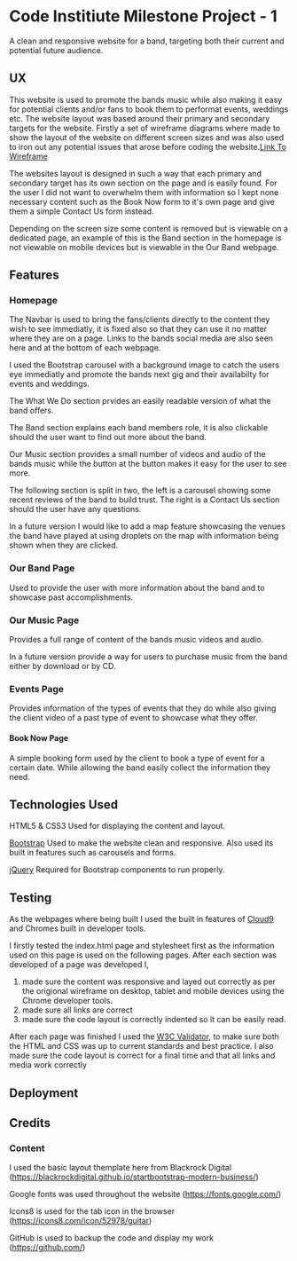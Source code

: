 # Code Institiute Milestone Project - 1

A clean and responsive website for a band, targeting both their current and potential future audience. 

## UX

This website is used to promote the bands music while also making it easy for potential clients and/or fans to book them to performat events, weddings etc.
The website layout was based around their primary and secondary targets for the website. 
Firstly a set of wireframe diagrams where made to show the layout of the website on different screen sizes and was also used to iron out any potential issues that arose before coding the website.[Link To Wireframe](https://xd.adobe.com/view/93b734fd-348a-414f-69f4-79c2324e39f7-e586/)

The websites layout is designed in such a way that each primary and secondary target has its own section on the page and is easily found.
For the user I did not want to overwhelm them with information so I kept none necessary content such as the Book Now form to it's own page and give them a simple Contact Us form instead. 

Depending on the screen size some content is removed but is viewable on a dedicated page, an example of this is the Band section in the homepage is not viewable on mobile devices but is viewable in the Our Band webpage. 

## Features

### Homepage
The Navbar is used to bring the fans/clients directly to the content they wish to see immediatly, it is fixed also so that they can use it no matter where they are on a page. Links to the bands social media are also seen here and at the bottom of each webpage.

I used the Bootstrap carousel with a background image to catch the users eye immediatly and promote the bands next gig and their availabilty for events and weddings.

The What We Do section prvides an easily readable version of what the band offers.

The Band section explains each band members role, it is also clickable should the user want to find out more about the band.

Our Music section provides a small number of videos and audio of the bands music while the button at the button makes it easy for the user to see more. 

The following section is split in two, the left is a carousel showing some recent reviews of the band to build trust. The right is a Contact Us section should the user have any questions.

In a future version I would like to add a map feature showcasing the venues the band have played at using droplets on the map with information being shown when they are clicked. 

### Our Band Page

Used to provide the user with more information about the band and to showcase past accomplishments. 

### Our Music Page

Provides a full range of content of the bands music videos and audio.

In a future version provide a way for users to purchase music from the band either by download or by CD. 

### Events Page

Provides information of the types of events that they do while also giving the client video of a past type of event to showcase what they offer. 

#### Book Now Page

A simple booking form used by the client to book a type of event for a certain date. 
While allowing the band easily collect the information they need.  

## Technologies Used
HTML5 & CSS3
Used for displaying the content and layout.

[Bootstrap](https://getbootstrap.com/)
Used to make the website clean and responsive.
Also used its built in features such as carousels and forms.

[jQuery](http://code.jquery.com/)
Required for Bootstrap components to run properly.

## Testing
As the webpages where being built I used the built in features of [Cloud9](https://aws.amazon.com/cloud9/) and Chromes built in developer tools. 

I firstly tested the index.html page and stylesheet first as the information used on this page is used on the following pages. 
After each section was developed of a page was developed I,
1. made sure the content was responsive and layed out correctly as per the origional wireframe on desktop, tablet and mobile devices using the Chrome developer tools.
2. made sure all links are correct
3. made sure the code layout is correctly indented so it can be easily read. 

After each page was finished I used the [W3C Validator](https://validator.w3.org/), to make sure both the HTML and CSS was up to current standards and best practice. I also made sure the code layout is correct for a final time and that all links and media work correctly

## Deployment


## Credits

### Content

I used the basic layout themplate here from Blackrock Digital (https://blackrockdigital.github.io/startbootstrap-modern-business/)

Google fonts was used throughout the website
(https://fonts.google.com/)

Icons8 is used for the tab icon in the browser
(https://icons8.com/icon/52978/guitar)

GitHub is used to backup the code and display my work 
(https://github.com/)
